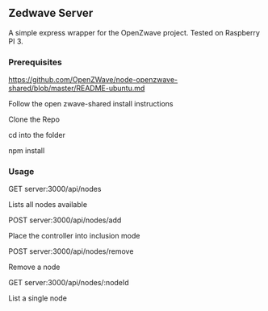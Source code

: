 ## Zedwave Server

A simple express wrapper for the OpenZwave project. Tested on Raspberry PI 3. 

### Prerequisites

https://github.com/OpenZWave/node-openzwave-shared/blob/master/README-ubuntu.md

Follow the open zwave-shared install instructions 

Clone the Repo

cd into the folder 

npm install 

### Usage


GET server:3000/api/nodes 

Lists all nodes available 

POST server:3000/api/nodes/add

Place the controller into inclusion mode

POST server:3000/api/nodes/remove

Remove a node

GET server:3000/api/nodes/:nodeId 

List a single node


